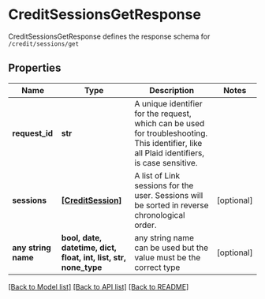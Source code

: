 # CreditSessionsGetResponse

CreditSessionsGetResponse defines the response schema for `/credit/sessions/get`

## Properties
Name | Type | Description | Notes
------------ | ------------- | ------------- | -------------
**request_id** | **str** | A unique identifier for the request, which can be used for troubleshooting. This identifier, like all Plaid identifiers, is case sensitive. | 
**sessions** | [**[CreditSession]**](CreditSession.md) | A list of Link sessions for the user. Sessions will be sorted in reverse chronological order. | [optional] 
**any string name** | **bool, date, datetime, dict, float, int, list, str, none_type** | any string name can be used but the value must be the correct type | [optional]

[[Back to Model list]](../README.md#documentation-for-models) [[Back to API list]](../README.md#documentation-for-api-endpoints) [[Back to README]](../README.md)



